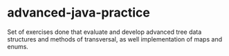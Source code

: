 # advanced-java-practice
Set of exercises done that evaluate and develop advanced tree data structures and methods of transversal, as well implementation of maps and enums.
